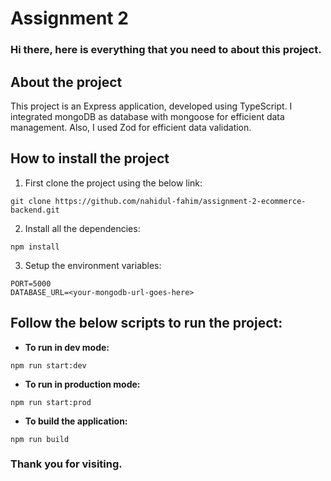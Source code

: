# Assignment 2

### Hi there, here is everything that you need to about this project.

## About the project
This project is an Express application, developed using TypeScript. I integrated mongoDB as database with mongoose for efficient data management. Also, I used Zod for efficient data validation.

## How to install the project

1. First clone the project using the below link:
```
git clone https://github.com/nahidul-fahim/assignment-2-ecommerce-backend.git
```

2. Install all the dependencies:

```
npm install
```

3. Setup the environment variables: 

```
PORT=5000
DATABASE_URL=<your-mongodb-url-goes-here>
```

## Follow the below scripts to run the project:

- **To run in dev mode:**

```
npm run start:dev
```

- **To run in production mode:**

```
npm run start:prod
```

- **To build the application:**

```
npm run build
```

### Thank you for visiting.